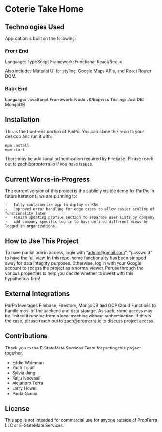 # Coterie Take Home


## Technologies Used

Application is built on the following:

### Front End

Language: TypeScript
Framework: Functional React/Redux

Also includes Material UI for styling, Google Maps APIs, and React Router DOM.

### Back End

Language: JavaScript
Framework: Node.JS/Express
Testing: Jest
DB: MongoDB

## Installation

This is the front-end portion of ParPo. You can clone this repo to your desktop and run it with:

```
npm install
npm start
```

There may be additional authentication required by Firebase. Please reach out to zach@propterra.io if you have issues.

##  Current Works-in-Progress

The current version of this project is the publicly visible demo for ParPo. In future iterations, we are planning to:

    -   Fully containerize app to deploy on K8s
    -   Improved error handling for edge cases to allow easier scaling of functionality later
    -   Finish updating profile section to separate user lists by company
    -   Add company specific log in to have defined different views by logged in organizations.

##  How to Use This Project

To have partial admin access, login with "admin@gmail.com", "password" to have the full view. In this repo, some functionality has been stripped away for data integrity purposes. Otherwise, log in with your Google account to access the project as a normal viewer. Peruse through the various properties to help you decide whether to invest with this hypothetical firm!

##  External Integrations

ParPo leverages Firebase, Firestore, MongoDB and GCP Cloud Functions to handle most of the backend and data storage. As such, some access may be limited if running from a local machine without authentication. If this is the case, please reach out to zach@propterra.io to discuss project access.

## Contributions

Thank you to the E-StateMate Services Team for putting this project together.
- Eddie Wideman
- Zach Tippit
- Sylvia Jung
- Kalju Nekvasil
- Alejandro Terra
- Larry Howell
- Paola Garcia

## License

This app is not intended for commercial use for anyone outside of PropTerra LLC or E-StateMate Services.
